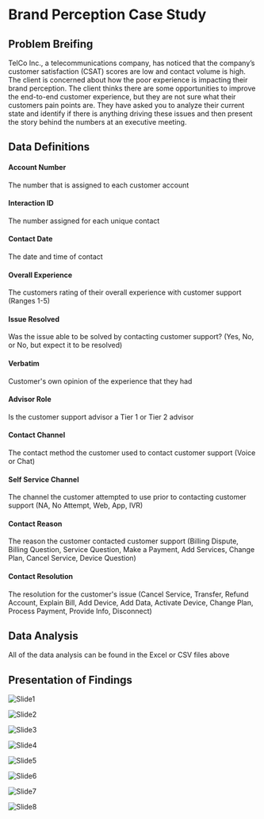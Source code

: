 # Brand Perception Case Study
 
## Problem Breifing
TelCo Inc., a telecommunications company, has noticed that the company’s customer satisfaction (CSAT)
scores are low and contact volume is high.
The client is concerned about how the poor experience is impacting their brand perception. The client
thinks there are some opportunities to improve the end-to-end customer experience, but they are not sure
what their customers pain points are.
They have asked you to analyze their current state and identify if there is anything driving these issues
and then present the story behind the numbers at an executive meeting.

## Data Definitions
#### Account Number
The number that is assigned to each customer account

#### Interaction ID
The number assigned for each unique contact

#### Contact Date
The date and time of contact

#### Overall Experience
The customers rating of their overall experience with customer support (Ranges 1-5)

#### Issue Resolved
Was the issue able to be solved by contacting customer support? (Yes, No, or No, but expect it to be resolved)

#### Verbatim
Customer's own opinion of the experience that they had

#### Advisor Role
Is the customer support advisor a Tier 1 or Tier 2 advisor

#### Contact Channel
The contact method the customer used to contact customer support (Voice or Chat)

#### Self Service Channel
The channel the customer attempted to use prior to contacting customer support (NA, No Attempt, Web, App, IVR)

#### Contact Reason
The reason the customer contacted customer support (Billing Dispute, Billing Question, Service Question, Make a Payment, Add Services, Change Plan, Cancel Service, Device Question)

#### Contact Resolution
The resolution for the customer's issue (Cancel Service, Transfer, Refund Account, Explain Bill, Add Device, Add Data, Activate Device, Change Plan, Process Payment, Provide Info, Disconnect)

## Data Analysis
All of the data analysis can be found in the Excel or CSV files above

## Presentation of Findings
![Slide1](https://github.com/user-attachments/assets/1eb5a84c-67ee-46f3-9646-be0db07e3f29)

![Slide2](https://github.com/user-attachments/assets/89065bdd-932c-4068-be19-666cd30a8594)

![Slide3](https://github.com/user-attachments/assets/0e07ea4d-2fbd-4f05-9822-893f6b1a16cb)

![Slide4](https://github.com/user-attachments/assets/c71a1b52-2862-4e3c-895b-5c637104e3c6)

![Slide5](https://github.com/user-attachments/assets/e3a3f190-3281-461f-ab0c-370220beceb1)

![Slide6](https://github.com/user-attachments/assets/00e72580-beb9-4141-8671-f00d1edd21f5)

![Slide7](https://github.com/user-attachments/assets/e3a5dd0b-647e-4f2f-895e-1550577c4b3c)

![Slide8](https://github.com/user-attachments/assets/c55e684a-66e6-4bd7-b5b5-b8a1dbddbeae)



